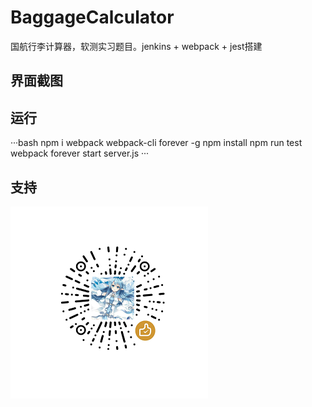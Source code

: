 # BaggageCalculator
国航行李计算器，软测实习题目。jenkins + webpack + jest搭建

## 界面截图


## 运行

···bash
npm i webpack webpack-cli forever -g
npm install
npm run test
webpack
forever start server.js
···

## 支持

![赞赏码](reward.png)

